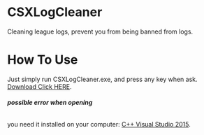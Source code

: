 # **CSXLogCleaner**

Cleaning league logs, prevent you from being banned from logs.

# **How To Use**

Just simply run CSXLogCleaner.exe, and press any key when ask.
[Download Click HERE](https://github.com/yuucsx/CSXLogCleaner/releases).

###### **possible error when opening**
you need it installed on your computer: [C++ Visual Studio 2015](https://www.microsoft.com/pt-br/download/details.aspx?id=48145).

